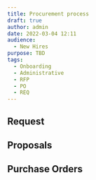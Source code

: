 ```yaml
---
title: Procurement process 
draft: true
author: admin
date: 2022-03-04 12:11
audience:
  - New Hires
purpose: TBD
tags:
  - Onboarding
  - Administrative
  - RFP
  - PO
  - REQ
---
```



## Request

## Proposals

## Purchase Orders